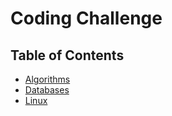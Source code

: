 # Coding Challenge

## Table of Contents

- [Algorithms](./algorithms/README.md)
- [Databases](./databases/README.md)
- [Linux](./linux/README.md)
